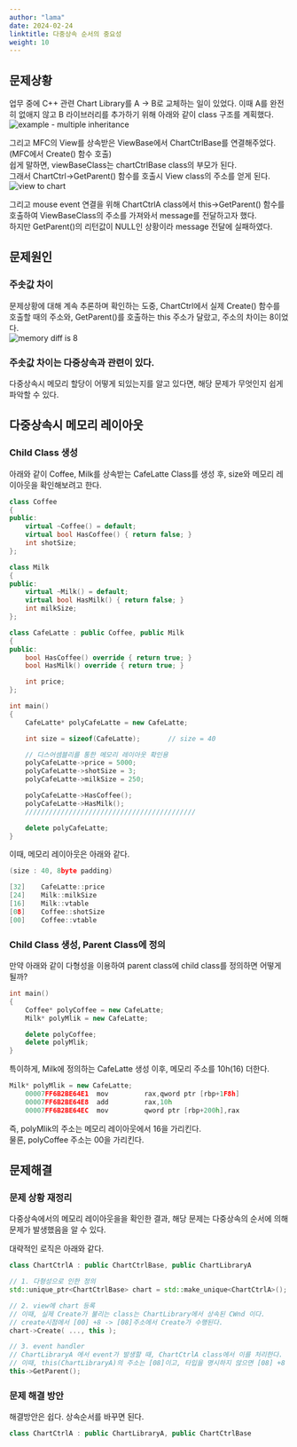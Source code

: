 ```yaml
---
author: "lama"
date: 2024-02-24
linktitle: 다중상속 순서의 중요성
weight: 10
---
```



## 문제상황

업무 중에 C++ 관련 Chart Library를 A -> B로 교체하는 일이 있었다.
이때 A를 완전히 없애지 않고 B 라이브러리를 추가하기 위해 아래와 같이 class 구조를 계획했다.  
![example - multiple inheritance](/dev_book/multiple_inheritance_001.png)  

그리고 MFC의 View를 상속받은 ViewBase에서 ChartCtrlBase를 연결해주었다. (MFC에서 Create() 함수 호출)  
쉽게 말하면, viewBaseClass는 chartCtrlBase class의 부모가 된다.  
그래서 ChartCtrl->GetParent() 함수를 호출시 View class의 주소를 얻게 된다.  
![view to chart](/dev_book/multiple_inheritance_002.png)  

그리고 mouse event 연결을 위해 ChartCtrlA class에서 this->GetParent() 함수를 호출하여 ViewBaseClass의 주소를 가져와서 message를 전달하고자 했다.  
하지만 GetParent()의 리턴값이 NULL인 상황이라 message 전달에 실패하였다.


## 문제원인

### 주솟값 차이

문제상황에 대해 계속 추론하며 확인하는 도중, ChartCtrl에서 실제 Create() 함수를 호출할 때의 주소와, GetParent()를 호출하는 this 주소가 달랐고, 주소의 차이는 8이었다.  
![memory diff is 8](/dev_book/multiple_inheritance_003.png)  

### 주솟값 차이는 다중상속과 관련이 있다.

다중상속시 메모리 할당이 어떻게 되있는지를 알고 있다면, 해당 문제가 무엇인지 쉽게 파악할 수 있다.


## 다중상속시 메모리 레이아웃

### Child Class 생성

아래와 같이 Coffee, Milk를 상속받는 CafeLatte Class를 생성 후, size와 메모리 레이아웃을 확인해보려고 한다.
``` c++
class Coffee
{
public:
    virtual ~Coffee() = default;
    virtual bool HasCoffee() { return false; }
    int shotSize;
};

class Milk
{
public:
    virtual ~Milk() = default;
    virtual bool HasMilk() { return false; }
    int milkSize;
};

class CafeLatte : public Coffee, public Milk
{
public:
    bool HasCoffee() override { return true; }
    bool HasMilk() override { return true; }

    int price;
};

int main()
{
    CafeLatte* polyCafeLatte = new CafeLatte;

    int size = sizeof(CafeLatte);       // size = 40

    // 디스어셈블리를 통한 메모리 레이아웃 확인용
    polyCafeLatte->price = 5000;
    polyCafeLatte->shotSize = 3;
    polyCafeLatte->milkSize = 250;

    polyCafeLatte->HasCoffee();
    polyCafeLatte->HasMilk();
    ///////////////////////////////////////////

    delete polyCafeLatte;
} 
```

이때, 메모리 레이아웃은 아래와 같다.
``` c++
(size : 40, 8byte padding)

[32]	CafeLatte::price
[24]	Milk::milkSize
[16]	Milk::vtable
[08] 	Coffee::shotSize
[00]	Coffee::vtable

```

### Child Class 생성, Parent Class에 정의

만약 아래와 같이 다형성을 이용하여 parent class에 child class를 정의하면 어떻게 될까?  
```c++
int main()
{
    Coffee* polyCoffee = new CafeLatte;
    Milk* polyMlik = new CafeLatte;

    delete polyCoffee;
    delete polyMlik;
} 
```

특이하게, Milk에 정의하는 CafeLatte 생성 이후, 메모리 주소를 10h(16) 더한다.  
```c++
Milk* polyMlik = new CafeLatte;
    00007FF6B2BE64E1  mov         rax,qword ptr [rbp+1F8h]  
    00007FF6B2BE64E8  add         rax,10h  
    00007FF6B2BE64EC  mov         qword ptr [rbp+200h],rax 
```

즉, polyMlik의 주소는 메모리 레이아웃에서 16을 가리킨다.  
물론, polyCoffee 주소는 00을 가리킨다.


## 문제해결

### 문제 상황 재정리
다중상속에서의 메모리 레이아웃을을 확인한 결과, 해당 문제는 다중상속의 순서에 의해 문제가 발생했음을 알 수 있다.  

대략적인 로직은 아래와 같다.  
```c++
class ChartCtrlA : public ChartCtrlBase, public ChartLibraryA
```

```c++
// 1. 다형성으로 인한 정의
std::unique_ptr<ChartCtrlBase> chart = std::make_unique<ChartCtrlA>();

// 2. view에 chart 등록
// 이때, 실제 Create가 불리는 class는 ChartLibrary에서 상속된 CWnd 이다.
// create시점에서 [00] +8 -> [08]주소에서 Create가 수행된다.
chart->Create( ..., this );

// 3. event handler
// ChartLibraryA 에서 event가 발생할 때, ChartCtrlA class에서 이를 처리한다.
// 이때, this(ChartLibraryA)의 주소는 [08]이고, 타입을 명시하지 않으면 [08] +8 -> [16]으로 주소가 이동된다.
this->GetParent();
```

### 문제 해결 방안
해결방안은 쉽다. 상속순서를 바꾸면 된다.  

```c++
class ChartCtrlA : public ChartLibraryA, public ChartCtrlBase
```
